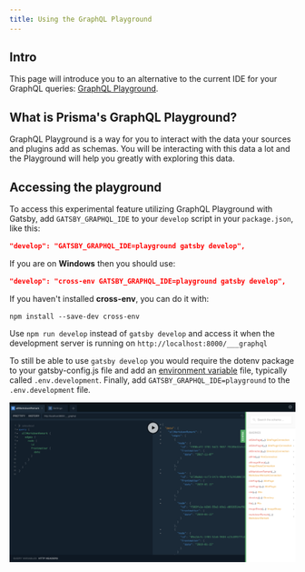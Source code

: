 ```yaml
---
title: Using the GraphQL Playground
---
```


## Intro

This page will introduce you to an alternative to the current IDE for your GraphQL queries: [GraphQL Playground](https://github.com/prisma/graphql-playground).

## What is Prisma's GraphQL Playground?

GraphQL Playground is a way for you to interact with the data your sources and plugins add as schemas. You will be interacting with this data a lot and the Playground will help you greatly with exploring this data.

## Accessing the playground

To access this experimental feature utilizing GraphQL Playground with Gatsby, add `GATSBY_GRAPHQL_IDE` to your `develop` script in your `package.json`, like this:

```json:title=package.json
"develop": "GATSBY_GRAPHQL_IDE=playground gatsby develop",
```

If you are on **Windows** then you should use:

```json:title=package.json
"develop": "cross-env GATSBY_GRAPHQL_IDE=playground gatsby develop",
```

If you haven't installed **cross-env**, you can do it with:

```shell
npm install --save-dev cross-env
```

Use `npm run develop` instead of `gatsby develop` and access it when the development server is running on `http://localhost:8000/___graphql`

To still be able to use `gatsby develop` you would require the dotenv package to your gatsby-config.js file and add an [environment variable](/docs/environment-variables/) file, typically called `.env.development`. Finally, add `GATSBY_GRAPHQL_IDE=playground` to the `.env.development` file.

![An image pointing out where to find the GraphQL schema](./images/playground-schema.png)
